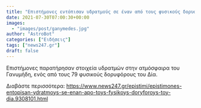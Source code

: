 ```yaml
---
title: "Επιστήμονες εντόπισαν υδρατμούς σε έναν από τους φυσικούς δορυφόρους του Δία"
date: 2021-07-30T07:00:30+00:00
images:
  - "images/post/ganymedes.jpg"
author: "AstroBot"
categories: ["Ειδήσεις"]
tags: ["news247.gr"]
draft: false
---
```


Επιστήμονες παρατήρησαν στοιχεία υδρατμών στην ατμόσφαιρα του Γανυμήδη, ενός από τους 79 φυσικούς δορυφόρους του Δία.

Διαβάστε περισσότερα: https://www.news247.gr/epistimi/epistimones-entopisan-ydratmoys-se-enan-apo-toys-fysikoys-doryforoys-toy-dia.9308101.html
